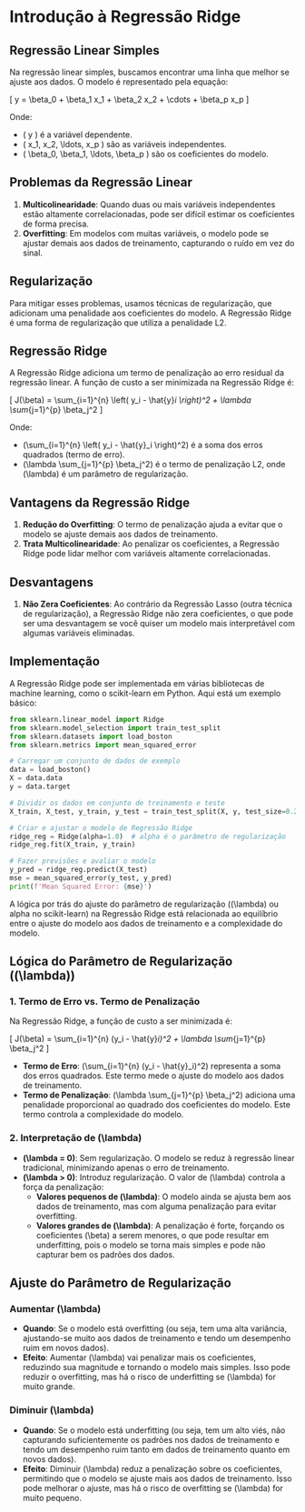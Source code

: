 # Introdução à Regressão Ridge

## Regressão Linear Simples
Na regressão linear simples, buscamos encontrar uma linha que melhor se ajuste aos dados. O modelo é representado pela equação:

\[ y = \beta_0 + \beta_1 x_1 + \beta_2 x_2 + \cdots + \beta_p x_p \]

Onde:
- \( y \) é a variável dependente.
- \( x_1, x_2, \ldots, x_p \) são as variáveis independentes.
- \( \beta_0, \beta_1, \ldots, \beta_p \) são os coeficientes do modelo.

## Problemas da Regressão Linear
1. **Multicolinearidade**: Quando duas ou mais variáveis independentes estão altamente correlacionadas, pode ser difícil estimar os coeficientes de forma precisa.
2. **Overfitting**: Em modelos com muitas variáveis, o modelo pode se ajustar demais aos dados de treinamento, capturando o ruído em vez do sinal.

## Regularização
Para mitigar esses problemas, usamos técnicas de regularização, que adicionam uma penalidade aos coeficientes do modelo. A Regressão Ridge é uma forma de regularização que utiliza a penalidade L2.

## Regressão Ridge
A Regressão Ridge adiciona um termo de penalização ao erro residual da regressão linear. A função de custo a ser minimizada na Regressão Ridge é:

\[ J(\beta) = \sum_{i=1}^{n} \left( y_i - \hat{y}_i \right)^2 + \lambda \sum_{j=1}^{p} \beta_j^2 \]

Onde:
- \(\sum_{i=1}^{n} \left( y_i - \hat{y}_i \right)^2\) é a soma dos erros quadrados (termo de erro).
- \(\lambda \sum_{j=1}^{p} \beta_j^2\) é o termo de penalização L2, onde \(\lambda\) é um parâmetro de regularização.

## Vantagens da Regressão Ridge
1. **Redução do Overfitting**: O termo de penalização ajuda a evitar que o modelo se ajuste demais aos dados de treinamento.
2. **Trata Multicolinearidade**: Ao penalizar os coeficientes, a Regressão Ridge pode lidar melhor com variáveis altamente correlacionadas.

## Desvantagens
1. **Não Zera Coeficientes**: Ao contrário da Regressão Lasso (outra técnica de regularização), a Regressão Ridge não zera coeficientes, o que pode ser uma desvantagem se você quiser um modelo mais interpretável com algumas variáveis eliminadas.

## Implementação
A Regressão Ridge pode ser implementada em várias bibliotecas de machine learning, como o scikit-learn em Python. Aqui está um exemplo básico:

```python
from sklearn.linear_model import Ridge
from sklearn.model_selection import train_test_split
from sklearn.datasets import load_boston
from sklearn.metrics import mean_squared_error

# Carregar um conjunto de dados de exemplo
data = load_boston()
X = data.data
y = data.target

# Dividir os dados em conjunto de treinamento e teste
X_train, X_test, y_train, y_test = train_test_split(X, y, test_size=0.2, random_state=42)

# Criar e ajustar o modelo de Regressão Ridge
ridge_reg = Ridge(alpha=1.0)  # alpha é o parâmetro de regularização
ridge_reg.fit(X_train, y_train)

# Fazer previsões e avaliar o modelo
y_pred = ridge_reg.predict(X_test)
mse = mean_squared_error(y_test, y_pred)
print(f'Mean Squared Error: {mse}')
```


A lógica por trás do ajuste do parâmetro de regularização (\(\lambda\) ou alpha no scikit-learn) na Regressão Ridge está relacionada ao equilíbrio entre o ajuste do modelo aos dados de treinamento e a complexidade do modelo.

## Lógica do Parâmetro de Regularização (\(\lambda\))

### 1. Termo de Erro vs. Termo de Penalização
Na Regressão Ridge, a função de custo a ser minimizada é:

\[ J(\beta) = \sum_{i=1}^{n} (y_i - \hat{y}_i)^2 + \lambda \sum_{j=1}^{p} \beta_j^2 \]

- **Termo de Erro**: \(\sum_{i=1}^{n} (y_i - \hat{y}_i)^2\) representa a soma dos erros quadrados. Este termo mede o ajuste do modelo aos dados de treinamento.
- **Termo de Penalização**: \(\lambda \sum_{j=1}^{p} \beta_j^2\) adiciona uma penalidade proporcional ao quadrado dos coeficientes do modelo. Este termo controla a complexidade do modelo.

### 2. Interpretação de \(\lambda\)
- **\(\lambda = 0\)**: Sem regularização. O modelo se reduz à regressão linear tradicional, minimizando apenas o erro de treinamento.
- **\(\lambda > 0\)**: Introduz regularização. O valor de \(\lambda\) controla a força da penalização:
  - **Valores pequenos de \(\lambda\)**: O modelo ainda se ajusta bem aos dados de treinamento, mas com alguma penalização para evitar overfitting.
  - **Valores grandes de \(\lambda\)**: A penalização é forte, forçando os coeficientes \(\beta\) a serem menores, o que pode resultar em underfitting, pois o modelo se torna mais simples e pode não capturar bem os padrões dos dados.

## Ajuste do Parâmetro de Regularização

### Aumentar \(\lambda\)
- **Quando**: Se o modelo está overfitting (ou seja, tem uma alta variância, ajustando-se muito aos dados de treinamento e tendo um desempenho ruim em novos dados).
- **Efeito**: Aumentar \(\lambda\) vai penalizar mais os coeficientes, reduzindo sua magnitude e tornando o modelo mais simples. Isso pode reduzir o overfitting, mas há o risco de underfitting se \(\lambda\) for muito grande.

### Diminuir \(\lambda\)
- **Quando**: Se o modelo está underfitting (ou seja, tem um alto viés, não capturando suficientemente os padrões nos dados de treinamento e tendo um desempenho ruim tanto em dados de treinamento quanto em novos dados).
- **Efeito**: Diminuir \(\lambda\) reduz a penalização sobre os coeficientes, permitindo que o modelo se ajuste mais aos dados de treinamento. Isso pode melhorar o ajuste, mas há o risco de overfitting se \(\lambda\) for muito pequeno.

